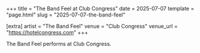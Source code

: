 +++
title = "The Band Feel at Club Congress"
date = 2025-07-07
template = "page.html"
slug = "2025-07-07-the-band-feel"

[extra]
artist = "The Band Feel"
venue = "Club Congress"
venue_url = "https://hotelcongress.com"
+++

The Band Feel performs at Club Congress.
